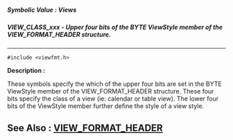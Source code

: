 ##### Symbolic Value : Views
##### VIEW_CLASS_xxx - Upper four bits of the BYTE ViewStyle member of the VIEW_FORMAT_HEADER structure.
---
```
#include <viewfmt.h>
```
**Description :**

These symbols specify the which of the upper four bits are set in the BYTE 
ViewStyle member of the VIEW_FORMAT_HEADER structure.  These four bits specify 
the class of a view (ie:  calendar or table view).  The lower four bits of the 
ViewStyle member further define the style of a view style.

**See Also :**
[VIEW_FORMAT_HEADER](/domino-c-api-docs/reference/Data/VIEW_FORMAT_HEADER)
---
